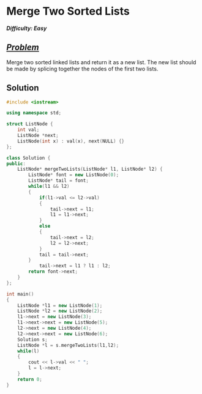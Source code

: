 # Merge Two Sorted Lists

_**Difficulty: Easy**_

## _[Problem](https://leetcode.com/problems/merge-two-sorted-lists/?tab=Description)_
Merge two sorted linked lists and return it as a new list. The new list should be made by splicing together the nodes of the first two lists.

## Solution
```c++
#include <iostream>

using namespace std;

struct ListNode {
    int val;
    ListNode *next;
    ListNode(int x) : val(x), next(NULL) {}
};

class Solution {
public:
    ListNode* mergeTwoLists(ListNode* l1, ListNode* l2) {
        ListNode* font = new ListNode(0);
        ListNode* tail = font;
        while(l1 && l2)
        {
            if(l1->val <= l2->val)
            {
                tail->next = l1;
                l1 = l1->next;
            }
            else
            {
                tail->next = l2;
                l2 = l2->next;
            }
            tail = tail->next;
        }
            tail->next = l1 ? l1 : l2;
        return font->next;
    }
};

int main()
{
    ListNode *l1 = new ListNode(1);
    ListNode *l2 = new ListNode(2);
    l1->next = new ListNode(3);
    l1->next->next = new ListNode(5);
    l2->next = new ListNode(4);
    l2->next->next = new ListNode(6);
    Solution s;
    ListNode *l = s.mergeTwoLists(l1,l2);
    while(l)
    {
        cout << l->val << " ";
        l = l->next;
    }
    return 0;
}
```